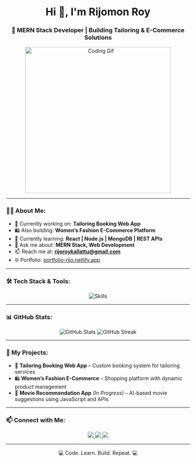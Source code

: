 <h1 align="center">Hi 👋, I'm Rijomon Roy</h1>
<h3 align="center">🚀 MERN Stack Developer | Building Tailoring & E-Commerce Solutions</h3>

<p align="center">
  <img src="https://cdn.dribbble.com/users/1162077/screenshots/3848914/programmer.gif" width="400" alt="Coding Gif">
</p>

---

### 🧑‍💻 About Me:

- 🔭 Currently working on: **Tailoring Booking Web App**
- 🛍️ Also building: **Women’s Fashion E-Commerce Platform**
- 🌱 Currently learning: **React | Node.js | MongoDB | REST APIs**
- 💬 Ask me about: **MERN Stack, Web Development**
- 📫 Reach me at: **rijoroykallattu@gmail.com**
- 🌐 Portfolio: [portfolio-rijo.netlify.app](https://portfolio-rijo.netlify.app)

---

### 🛠️ Tech Stack & Tools:
<p align="center">
  <img src="https://skillicons.dev/icons?i=html,css,js,react,nodejs,express,mongodb,git,github,vscode,bootstrap,figma" alt="Skills" />
</p>

---

### 📊 GitHub Stats:
<p align="center">
  <img src="https://github-readme-stats.vercel.app/api?username=rijomon-roy&show_icons=true&theme=dark" alt="GitHub Stats" />
  <img src="https://github-readme-streak-stats.herokuapp.com/?user=rijomon-roy&theme=dark" alt="GitHub Streak" />
</p>

---

### 🚀 My Projects:
- 🎯 **Tailoring Booking Web App** – Custom booking system for tailoring services
- 🛍️ **Women’s Fashion E-Commerce** – Shopping platform with dynamic product management
- 🎥 **Movie Recommendation App** *(In Progress)* – AI-based movie suggestions using JavaScript and APIs

---

### 📫 Connect with Me:
<p align="center">
  <a href="https://www.linkedin.com/in/rijoroy-dev" target="_blank">
    <img src="https://img.shields.io/badge/LinkedIn-blue?style=for-the-badge&logo=linkedin" />
  </a>
  <a href="mailto:rijoroykallattu@gmail.com">
    <img src="https://img.shields.io/badge/Gmail-red?style=for-the-badge&logo=gmail" />
  </a>
  <a href="https://github.com/Rijomon-Roy" target="_blank">
    <img src="https://img.shields.io/badge/GitHub-black?style=for-the-badge&logo=github" />
  </a>
</p>

---

<p align="center">💻 Code. Learn. Build. Repeat. 💻</p>
